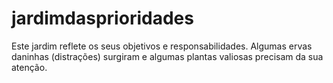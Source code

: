 # jardimdasprioridades
Este jardim reflete os seus objetivos e responsabilidades. Algumas ervas daninhas (distrações) surgiram e algumas plantas valiosas precisam da sua atenção.
